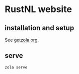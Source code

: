 # RustNL website

## installation and setup

See [getzola.org](https://www.getzola.org/).

## serve

```
zola serve
```


